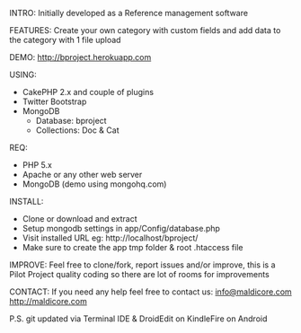 INTRO:
Initially developed as a Reference management software

FEATURES:
Create your own category with custom fields and add data to the category with 1 file upload

DEMO:
http://bproject.herokuapp.com

USING:
- CakePHP 2.x and couple of plugins
- Twitter Bootstrap
- MongoDB
  - Database: bproject
  - Collections: Doc & Cat

REQ:
- PHP 5.x
- Apache or any other web server
- MongoDB (demo using mongohq.com)

INSTALL:
- Clone or download and extract 
- Setup mongodb settings in app/Config/database.php
- Visit installed URL eg: http://localhost/bproject/
- Make sure to create the app tmp folder & root .htaccess file

IMPROVE:
Feel free to clone/fork, report issues and/or improve, this is a Pilot Project quality coding so there are lot of rooms for improvements

CONTACT:
If you need any help feel free to contact us: 
info@maldicore.com
http://maldicore.com

P.S. git updated via Terminal IDE & DroidEdit on KindleFire on Android